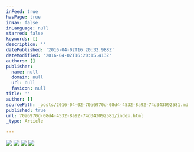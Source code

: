 ```yaml
---
inFeed: true
hasPage: true
inNav: false
inLanguage: null
starred: false
keywords: []
description: ''
datePublished: '2016-04-02T16:20:32.988Z'
dateModified: '2016-04-02T16:20:15.413Z'
authors: []
publisher:
  name: null
  domain: null
  url: null
  favicon: null
title: ''
author: []
sourcePath: _posts/2016-04-02-70a6970d-08d4-4532-8a92-74d343092581.md
published: true
url: 70a6970d-08d4-4532-8a92-74d343092581/index.html
_type: Article

---
```

![](https://the-grid-user-content.s3-us-west-2.amazonaws.com/dd88d849-580b-4e92-a6c2-89535375a1b3.jpg)
![](https://the-grid-user-content.s3-us-west-2.amazonaws.com/05e71b05-410d-4b70-ba6e-43c2e7b3050c.jpg)
![](https://the-grid-user-content.s3-us-west-2.amazonaws.com/f77165c2-2f53-4d27-a484-79357ab79c73.jpg)
![](https://the-grid-user-content.s3-us-west-2.amazonaws.com/f10bf5b5-3c17-488b-856f-e34df3d0f041.jpg)